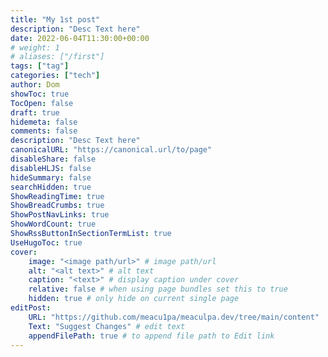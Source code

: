 ```yaml
---
title: "My 1st post"
description: "Desc Text here"
date: 2022-06-04T11:30:00+00:00
# weight: 1
# aliases: ["/first"]
tags: ["tag"]
categories: ["tech"]
author: Dom
showToc: true
TocOpen: false
draft: true
hidemeta: false
comments: false
description: "Desc Text here"
canonicalURL: "https://canonical.url/to/page"
disableShare: false
disableHLJS: false
hideSummary: false
searchHidden: true
ShowReadingTime: true
ShowBreadCrumbs: true
ShowPostNavLinks: true
ShowWordCount: true
ShowRssButtonInSectionTermList: true
UseHugoToc: true
cover:
    image: "<image path/url>" # image path/url
    alt: "<alt text>" # alt text
    caption: "<text>" # display caption under cover
    relative: false # when using page bundles set this to true
    hidden: true # only hide on current single page
editPost:
    URL: "https://github.com/meacu1pa/meaculpa.dev/tree/main/content"
    Text: "Suggest Changes" # edit text
    appendFilePath: true # to append file path to Edit link
---
```

